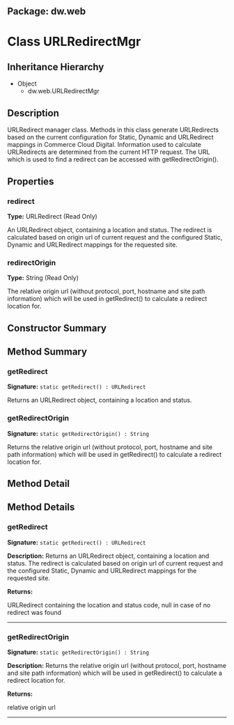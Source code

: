 ## Package: dw.web

# Class URLRedirectMgr

## Inheritance Hierarchy

- Object
  - dw.web.URLRedirectMgr

## Description

URLRedirect manager class. Methods in this class generate URLRedirects based on the current configuration for Static, Dynamic and URLRedirect mappings in Commerce Cloud Digital. Information used to calculate URLRedirects are determined from the current HTTP request. The URL which is used to find a redirect can be accessed with getRedirectOrigin().

## Properties

### redirect

**Type:** URLRedirect (Read Only)

An URLRedirect object, containing a location and status. The redirect is calculated
 based on origin url of current request and the configured Static, Dynamic and URLRedirect mappings for
 the requested site.

### redirectOrigin

**Type:** String (Read Only)

The relative origin url (without protocol, port, hostname and site path information)
 which will be used in getRedirect() to calculate a redirect location for.

## Constructor Summary

## Method Summary

### getRedirect

**Signature:** `static getRedirect() : URLRedirect`

Returns an URLRedirect object, containing a location and status.

### getRedirectOrigin

**Signature:** `static getRedirectOrigin() : String`

Returns the relative origin url (without protocol, port, hostname and site path information) which will be used in getRedirect() to calculate a redirect location for.

## Method Detail

## Method Details

### getRedirect

**Signature:** `static getRedirect() : URLRedirect`

**Description:** Returns an URLRedirect object, containing a location and status. The redirect is calculated based on origin url of current request and the configured Static, Dynamic and URLRedirect mappings for the requested site.

**Returns:**

URLRedirect containing the location and status code, null in case of no redirect was found

---

### getRedirectOrigin

**Signature:** `static getRedirectOrigin() : String`

**Description:** Returns the relative origin url (without protocol, port, hostname and site path information) which will be used in getRedirect() to calculate a redirect location for.

**Returns:**

relative origin url

---